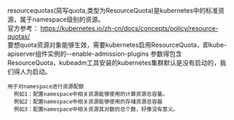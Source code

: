 resourcequotas(简写quota,类型为ResourceQuota)是kubernetes中的标准资源，属于namespace级别的资源。  
官方参考： https://kubernetes.io/zh-cn/docs/concepts/policy/resource-quotas/  
要想quota资源对象能够生效，需要kubernetes启用ResourceQuota，即kube-apiserver组件实例的--enable-admission-plugins
参数得包含ResourceQuota，kubeadm工具安装的kubernetes集群默认是没有启动的，我们得人为启动。
```
用于对namespace进行资源配额
  例如1：配置namespace中相关资源能够使用的计算资源总容量。
  例如2：配置namespace中相关资源能够使用的存储资源总容器
  例如3：配置namespace中相关资源其对数的总个数，好像没有意义。
```

